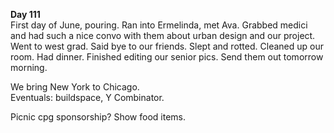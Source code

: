 **Day 111**  
First day of June, pouring. Ran into Ermelinda, met Ava. Grabbed medici and had such a nice convo with them about urban design and our project. Went to west grad. Said bye to our friends. Slept and rotted. Cleaned up our room. Had dinner. Finished editing our senior pics. Send them out tomorrow morning. 

We bring New York to Chicago.   
Eventuals: buildspace, Y Combinator.

Picnic cpg sponsorship? Show food items.